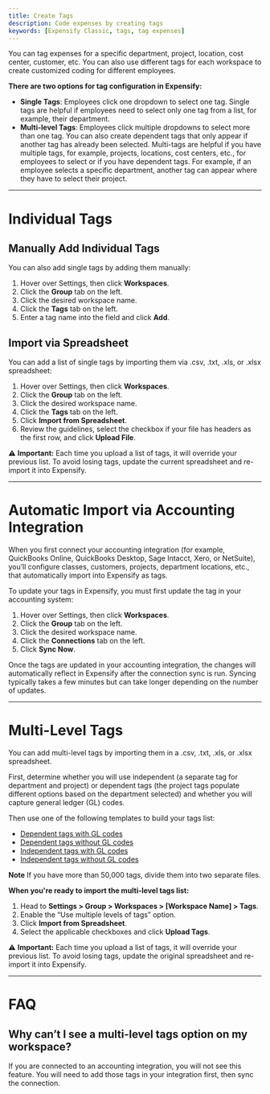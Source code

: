 ```yaml
---
title: Create Tags
description: Code expenses by creating tags
keywords: [Expensify Classic, tags, tag expenses]
---
```

<div id="expensify-classic" markdown="1">

You can tag expenses for a specific department, project, location, cost center, customer, etc. You can also use different tags for each workspace to create customized coding for different employees.

**There are two options for tag configuration in Expensify:**
- **Single Tags**: Employees click one dropdown to select one tag. Single tags are helpful if employees need to select only one tag from a list, for example, their department.
- **Multi-level Tags**: Employees click multiple dropdowns to select more than one tag. You can also create dependent tags that only appear if another tag has already been selected. Multi-tags are helpful if you have multiple tags, for example, projects, locations, cost centers, etc., for employees to select or if you have dependent tags. For example, if an employee selects a specific department, another tag can appear where they have to select their project. 

---

# Individual Tags

## Manually Add Individual Tags

You can also add single tags by adding them manually:
1. Hover over Settings, then click **Workspaces**. 
2. Click the **Group** tab on the left. 
3. Click the desired workspace name. 
4. Click the **Tags** tab on the left. 
5. Enter a tag name into the field and click **Add**. 

## Import via Spreadsheet

You can add a list of single tags by importing them via .csv, .txt, .xls, or .xlsx spreadsheet:
1. Hover over Settings, then click **Workspaces**. 
2. Click the **Group** tab on the left. 
3. Click the desired workspace name. 
4. Click the **Tags** tab on the left. 
5. Click **Import from Spreadsheet**.
6. Review the guidelines, select the checkbox if your file has headers as the first row, and click **Upload File**. 

⚠️ **Important:** Each time you upload a list of tags, it will override your previous list. To avoid losing tags, update the current spreadsheet and re-import it into Expensify.

---

# Automatic Import via Accounting Integration

When you first connect your accounting integration (for example, QuickBooks Online, QuickBooks Desktop, Sage Intacct, Xero, or NetSuite), you’ll configure classes, customers, projects, department locations, etc., that automatically import into Expensify as tags.

To update your tags in Expensify, you must first update the tag in your accounting system:
1. Hover over Settings, then click **Workspaces**.
2. Click the **Group** tab on the left.
3. Click the desired workspace name.
4. Click the **Connections** tab on the left.
5. Click **Sync Now**.

Once the tags are updated in your accounting integration, the changes will automatically reflect in Expensify after the connection sync is run. Syncing typically takes a few minutes but can take longer depending on the number of updates.

---

# Multi-Level Tags

You can add multi-level tags by importing them in a .csv, .txt, .xls, or .xlsx spreadsheet.

First, determine whether you will use independent (a separate tag for department and project) or dependent tags (the project tags populate different options based on the department selected) and whether you will capture general ledger (GL) codes. 

Then use one of the following templates to build your tags list:
   - [Dependent tags with GL codes]({{site.url}}/assets/Files/Dependent+with+GL+codes+format.csv)
   - [Dependent tags without GL codes]({{site.url}}/assets/Files/Dependent+without+GL+codes+format.csv)
   - [Independent tags with GL codes]({{site.url}}/assets/Files/Independent+with+GL+codes+format.csv)
   - [Independent tags without GL codes]({{site.url}}/assets/Files/Independent+without+GL+codes+format.csv)

**Note** If you have more than 50,000 tags, divide them into two separate files.

**When you're ready to import the multi-level tags list:**
1. Head to **Settings > Group > Workspaces > [Workspace Name] > Tags**.
2. Enable the “Use multiple levels of tags” option.
3. Click **Import from Spreadsheet**.
4. Select the applicable checkboxes and click **Upload Tags**.  

⚠️ **Important:** Each time you upload a list of tags, it will override your previous list. To avoid losing tags, update the original spreadsheet and re-import it into Expensify.

---

# FAQ

## Why can’t I see a multi-level tags option on my workspace?

If you are connected to an accounting integration, you will not see this feature. You will need to add those tags in your integration first, then sync the connection.
 
</div>
